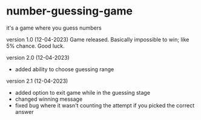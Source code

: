 # number-guessing-game
it's a game where you guess numbers

version 1.0 (12-04-2023)
Game released. Basically impossible to win; like 5% chance. Good luck.

version 2.0 (12-04-2023)
- added ability to choose guessing range

version 2.1 (12-04-2023)
- added option to exit game while in the guessing stage
- changed winning message
- fixed bug where it wasn't counting the attempt if you picked the correct answer